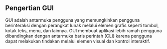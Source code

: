 ## Pengertian GUI

GUI adalah antarmuka pengguna yang memungkinkan pengguna berinteraksi dengan perangkat lunak melalui elemen grafis seperti tombol, kotak teks, menu, dan lainnya. GUI membuat aplikasi lebih ramah pengguna dibandingkan dengan antarmuka baris perintah (CLI) karena pengguna dapat melakukan tindakan melalui elemen visual dan kontrol interaktif.